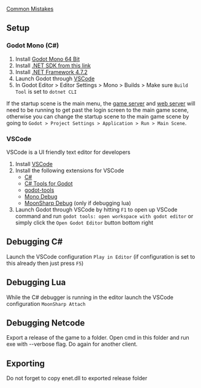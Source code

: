 [Common Mistakes](https://github.com/valkyrienyanko/GodotModules/blob/main/.github/COMMON_MISTAKES.md)  

## Setup
### Godot Mono (C#)
1. Install [Godot Mono 64 Bit](https://godotengine.org)
2. Install [.NET SDK from this link](https://dotnet.microsoft.com/en-us/download)
3. Install [.NET Framework 4.7.2](https://duckduckgo.com/?q=.net+framework+4.7.2)
4. Launch Godot through [VSCode](#vscode)
5. In Godot Editor > Editor Settings > Mono > Builds > Make sure `Build Tool` is set to `dotnet CLI`

If the startup scene is the main menu, the [game server](https://github.com/Raccoons-Rise-Up/server/blob/main/.github/CONTRIBUTING.md#setup) and [web server](https://github.com/Raccoons-Rise-Up/website/blob/main/.github/CONTRIBUTING.md) will need to be running to get past the login screen to the main game scene, otherwise you can change the startup scene to the main game scene by going to `Godot > Project Settings > Application > Run > Main Scene`.

### VSCode
VSCode is a UI friendly text editor for developers
1. Install [VSCode](https://code.visualstudio.com)
2. Install the following extensions for VSCode
    - [C#](https://marketplace.visualstudio.com/items?itemName=ms-dotnettools.csharp)
    - [C# Tools for Godot](https://marketplace.visualstudio.com/items?itemName=neikeq.godot-csharp-vscode)
    - [godot-tools](https://marketplace.visualstudio.com/items?itemName=geequlim.godot-tools)
    - [Mono Debug](https://marketplace.visualstudio.com/items?itemName=ms-vscode.mono-debug)
    - [MoonSharp Debug](https://marketplace.visualstudio.com/items?itemName=xanathar.moonsharp-debug) (only if debugging lua)
3. Launch Godot through VSCode by hitting `F1` to open up VSCode command and run `godot tools: open workspace with godot editor` or simply click the `Open Godot Editor` button bottom right

## Debugging C#
Launch the VSCode configuration `Play in Editor` (if configuration is set to this already then just press `F5`)

## Debugging Lua
While the C# debugger is running in the editor launch the VSCode configuration `MoonSharp Attach`

## Debugging Netcode
Export a release of the game to a folder. Open cmd in this folder and run exe with --verbose flag. Do again for another client.

## Exporting
Do not forget to copy enet.dll to exported release folder
